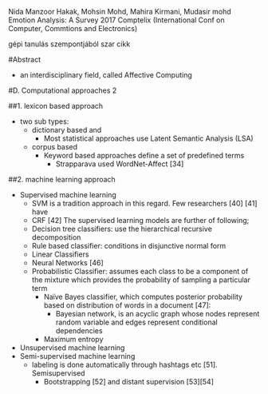 Nida Manzoor Hakak, Mohsin Mohd, Mahira Kirmani, Mudasir mohd
Emotion Analysis: A Survey
2017 Comptelix (International Conf on Computer, Commtions and Electronics)

gépi tanulás szempontjából szar cikk

#Abstract

* an interdisciplinary field, called Affective Computing

#D. Computational approaches 2

##1. lexicon based approach

* two sub types: 
  * dictionary based and 
    *  Most statistical approaches use Latent Semantic Analysis (LSA) 
  * corpus based
    * Keyword based approaches define a set of predefined terms 
      * Strapparava used WordNet-Affect [34] 
  
##2. machine learning approach

* Supervised machine learning
  * SVM is a tradition approach in this regard. Few researchers [40] [41] have
  * CRF [42] The supervised learning models are further of following; 
  * Decision tree classifiers: use the hierarchical recursive decomposition 
  * Rule based classifier: conditions in disjunctive normal form
  * Linear Classifiers
  * Neural Networks [46]
  * Probabilistic Classifier: assumes each class to be a component of the
    mixture which provides the probability of sampling a particular term 
    * Naïve Bayes classifier, which computes posterior probability based on
      distribution of words in a document [47]: 
      * Bayesian network, is an acyclic graph whose nodes represent random
        variable and edges represent conditional dependencies
    * Maximum entropy
* Unsupervised machine learning
* Semi-supervised machine learning
  * labeling is done automatically through hashtags etc [51].  Semisupervised
    * Bootstrapping [52] and distant supervision [53][54]
